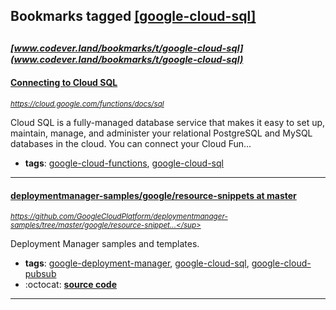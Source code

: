 ## Bookmarks tagged [[google-cloud-sql]](https://www.codever.land/search?q=[google-cloud-sql])

_<sup><sup>[www.codever.land/bookmarks/t/google-cloud-sql](www.codever.land/bookmarks/t/google-cloud-sql)</sup></sup>_
---
#### [Connecting to Cloud SQL](https://cloud.google.com/functions/docs/sql)
_<sup>https://cloud.google.com/functions/docs/sql</sup>_

Cloud SQL is a fully-managed database service that makes it easy to set up, maintain, manage, and administer your relational PostgreSQL and MySQL databases in the cloud. You can connect your Cloud Fun...
* **tags**: [google-cloud-functions](../tagged/google-cloud-functions.md), [google-cloud-sql](../tagged/google-cloud-sql.md)
---
#### [deploymentmanager-samples/google/resource-snippets at master](https://github.com/GoogleCloudPlatform/deploymentmanager-samples/tree/master/google/resource-snippets)
_<sup>https://github.com/GoogleCloudPlatform/deploymentmanager-samples/tree/master/google/resource-snippet...</sup>_

Deployment Manager samples and templates.
* **tags**: [google-deployment-manager](../tagged/google-deployment-manager.md), [google-cloud-sql](../tagged/google-cloud-sql.md), [google-cloud-pubsub](../tagged/google-cloud-pubsub.md)
* :octocat: **[source code](https://github.com/GoogleCloudPlatform/deploymentmanager-samples/tree/master/google/resource-snippets)**
---
